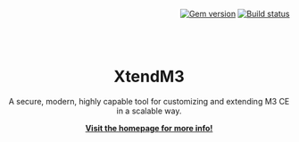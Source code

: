<p align="right">
    <a href="https://badge.fury.io/rb/just-the-docs"><img src="https://badge.fury.io/rb/just-the-docs.svg" alt="Gem version"></a> <a href="https://github.com/pmarsceill/just-the-docs/actions?query=workflow%3A%22Master+branch+CI%22"><img src="https://github.com/pmarsceill/just-the-docs/workflows/Master%20branch%20CI/badge.svg" alt="Build status"></a>
</p>
<br><br>
<p align="center">
<h1 align="center">XtendM3</h1>
<p align="center">A secure, modern, highly capable tool for customizing and extending M3 CE in a scalable way.</p>
<p align="center"><strong><a href="https://infor-cloud.github.io/xtendm3/">Visit the homepage for more info!</a></strong></p>
<br><br><br>
